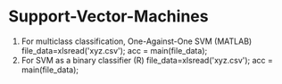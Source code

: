 # Support-Vector-Machines
1. For multiclass classification, One-Against-One SVM (MATLAB)
file_data=xlsread('xyz.csv');
acc = main(file_data);
2. For SVM as a binary classifier (R)
file_data=xlsread('xyz.csv');
acc = main(file_data);
